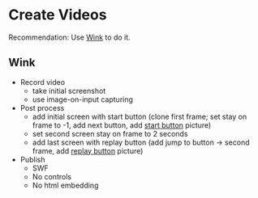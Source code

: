 Create Videos
=============

Recommendation: Use [Wink](http://www.debugmode.com/wink/) to do it.

Wink
----

* Record video
  * take initial screenshot
  * use image-on-input capturing
* Post process
  * add initial screen with start button (clone first frame; set stay on frame to -1, add next button, add [start button](start.png) picture)
  * set second screen stay on frame to 2 seconds
  * add last screen with replay button (add jump to button -> second frame, add [replay button](replay.png) picture)
* Publish
  * SWF
  * No controls
  * No html embedding

